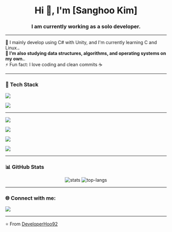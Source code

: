 <h1 align="center">Hi 👋, I'm [Sanghoo Kim]</h1>  <!-- 페이지 맨 위 중앙에 큰 제목으로 이름 출력 -->
<h3 align="center">I am currently working as a solo developer.</h3>  <!-- 부제목: 하는 일 또는 관심사 -->

---

<!-- 🧠 자기소개 섹션 -->
🌱 I mainly develop using C# with Unity, and I'm currently learning C and Linux.**.<br>  <!-- 현재 배우는 기술 -->
💬 I’m also studying data structures, algorithms, and operating systems on my own.**.<br>  <!-- 잘 아는 분야 / 질문 환영 -->
⚡ Fun fact: I love coding and clean commits ☕  <!-- 재미있는 개인 정보나 특징 -->

---

<!-- 🛠️ 기술 스택(Tech Stack) 제목 -->
<h3>🚀 Tech Stack</h3>

<div align="left">  <!-- 아이콘(뱃지)들을 왼쪽 정렬로 묶는 태그 시작 -->

  <!-- 각 뱃지는 shields.io에서 가져온 이미지로 기술 로고를 표시 -->

  <!-- 프로그래밍 언어 -->
  <!-- C# -->
  <img src="https://img.shields.io/badge/C%23-239120?style=for-the-badge&logo=c-sharp&logoColor=white"/>  <!-- C# 사용 -->
  
  <!-- C -->
  <img src="https://img.shields.io/badge/C-00599C?style=for-the-badge&logo=c&logoColor=white"/>  <!-- C 언어 사용 -->

  ---

  <!-- 🧰 개발 도구 (Development Tools) -->
<p align="left">
  <!-- Visual Studio -->
  <img src="https://img.shields.io/badge/Visual%20Studio-5C2D91?style=for-the-badge&logo=visualstudio&logoColor=white"/>  <!-- Visual Studio 사용 -->

  <!-- Git -->
  <img src="https://img.shields.io/badge/Git-F05032?style=for-the-badge&logo=git&logoColor=white"/>  <!-- Git 사용 -->

  <!-- GitHub -->
  <img src="https://img.shields.io/badge/GitHub-181717?style=for-the-badge&logo=github&logoColor=white"/>  <!-- GitHub 사용 -->

  <!-- Linux -->
  <img src="https://img.shields.io/badge/Linux-FCC624?style=for-the-badge&logo=linux&logoColor=black"/>  <!-- Linux 사용 -->
</div>


</div>  <!-- 기술 아이콘 구역 끝 -->

---

<!-- 📊 GitHub 통계 카드 -->
<h3>📊 GitHub Stats</h3>

<p align="center">  <!-- 가운데 정렬 -->
  <!-- GitHub의 활동 통계를 보여주는 이미지 (github-readme-stats 서비스 사용) -->
  <img src="https://github-readme-stats.vercel.app/api?username=DeveloperHoo92&show_icons=true&theme=radical" alt="stats" />
  <!-- 가장 많이 사용한 언어 통계 카드 -->
  <img src="https://github-readme-stats.vercel.app/api/top-langs/?username=DeveloperHoo92&layout=compact&theme=radical" alt="top-langs" />
</div>

---

<!-- 🌐 소셜 미디어 / 링크 섹션 -->
<h3>🌐 Connect with me:</h3>

<div align="left">
  <!-- Threads 프로필 링크 -->
  <a href="https://www.threads.net/@mister_kim_ko" target="_blank">
    <img src="https://img.shields.io/badge/Threads-000000?style=flat-square&logo=threads&logoColor=white"/>  <!-- Threads -->
  </a>
</div>

---

<!-- README 하단에 서명 -->
⭐ From [DeveloperHoo92](https://github.com/DeveloperHoo92)  <!-- 본인 깃허브 링크로 서명 -->
